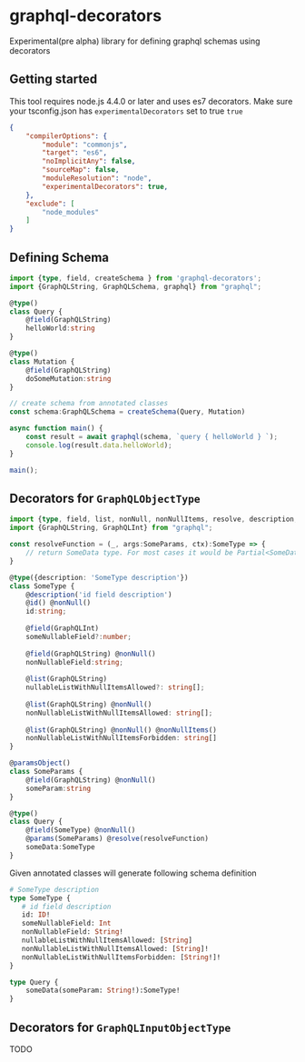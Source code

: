 # graphql-decorators

Experimental(pre alpha) library for defining graphql schemas using decorators

## Getting started

This tool requires node.js 4.4.0 or later and uses es7 decorators. Make sure your tsconfig.json has ```experimentalDecorators``` set to true ```true``` 

```json
{
    "compilerOptions": {
        "module": "commonjs",
        "target": "es6",
        "noImplicitAny": false,
        "sourceMap": false,
        "moduleResolution": "node",
        "experimentalDecorators": true,
    },
    "exclude": [
        "node_modules"
    ]
}
```


## Defining Schema

```typescript
import {type, field, createSchema } from 'graphql-decorators';
import {GraphQLString, GraphQLSchema, graphql} from "graphql";

@type()
class Query {
    @field(GraphQLString) 
    helloWorld:string
}

@type()
class Mutation {
    @field(GraphQLString) 
    doSomeMutation:string
}

// create schema from annotated classes
const schema:GraphQLSchema = createSchema(Query, Mutation)

async function main() {
    const result = await graphql(schema, `query { helloWorld } `);
    console.log(result.data.helloWorld);
}

main();
```


## Decorators for ```GraphQLObjectType```  
 
```typescript
import {type, field, list, nonNull, nonNullItems, resolve, description, id, paramsObject, params} from 'graphql-decorators';
import {GraphQLString, GraphQLInt} from "graphql";

const resolveFunction = (_, args:SomeParams, ctx):SomeType => {
    // return SomeData type. For most cases it would be Partial<SomeData> because nested data will be resolved by other resolvers
}

@type({description: 'SomeType description'})
class SomeType {
    @description('id field description')
    @id() @nonNull()
    id:string;
    
    @field(GraphQLInt) 
    someNullableField?:number;
    
    @field(GraphQLString) @nonNull()
    nonNullableField:string;
    
    @list(GraphQLString) 
    nullableListWithNullItemsAllowed?: string[];
    
    @list(GraphQLString) @nonNull()
    nonNullableListWithNullItemsAllowed: string[];
    
    @list(GraphQLString) @nonNull() @nonNullItems()
    nonNullableListWithNullItemsForbidden: string[]
}

@paramsObject()
class SomeParams {
    @field(GraphQLString) @nonNull()
    someParam:string
}

@type() 
class Query {
    @field(SomeType) @nonNull()
    @params(SomeParams) @resolve(resolveFunction)
    someData:SomeType    
}
```

Given annotated classes will generate following schema definition

```graphql schema
# SomeType description
type SomeType {
   # id field description
   id: ID!
   someNullableField: Int
   nonNullableField: String! 
   nullableListWithNullItemsAllowed: [String]
   nonNullableListWithNullItemsAllowed: [String]!
   nonNullableListWithNullItemsForbidden: [String!]!
}

type Query {
    someData(someParam: String!):SomeType!
}

```

## Decorators for ```GraphQLInputObjectType```
TODO